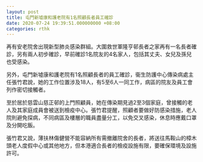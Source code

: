```yaml
---
layout: post
title: 屯門新墟康和護老院有1名照顧長者員工確診
date: 2020-07-24 19:39:51.000000000 +08:00
categories: rthk
---
```


再有安老院舍出現新型肺炎感染群組。大圍救世軍隆亨邨長者之家再有一名長者確診，另有兩人初步確診，早前確診1名院友的4名家人，包括其丈夫、女兒及孫兒也受感染。

另外，屯門新墟康和護老院有1名照顧長者的員工確診，衞生防護中心傳染病處主任張竹君說，她的工作位置涉及18人，有5至6人一同工作，病區的院友及員工會列作密切接觸者。

至於居於慈雲山慈正邨的上門照顧員，她在傳染期見過2至3個家庭，曾接觸的老人及其家庭成員會被送到檢疫中心。張竹君提醒，照顧者要做好防感染措施，老人院則避免探病，不同病區及樓層的職員盡量分工，以免交叉感染，休息時應戴口罩及分開吃飯。

張竹君又說，薄扶林傷健營不能容納所有需撤離院舍的長者，將送往馬鞍山的樟木頭老人度假中心或其他地方，但本港適合長者的檢疫設施有限，要確保環境及設施許可。

